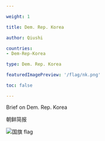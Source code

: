 ```yaml
---

weight: 1

title: Dem. Rep. Korea

author: Qiushi 

countries: 
- Dem-Rep-Korea

type: Dem. Rep. Korea

featuredImagePreview: '/flag/nk.png'

toc: false 

---
```


Brief on Dem. Rep. Korea

朝鲜简报 

<!--more-->

![国旗 flag](/flag/nk.png)